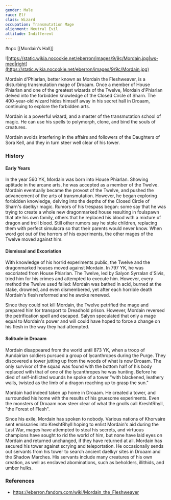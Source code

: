 ```yaml
---
gender: Male
race: Elf
class: Wizard
occupation: Transmutation Mage
alignment: Neutral Evil
attitude: Indifferent
---
```

 #npc [[Mordain’s Hall]]

![https://static.wikia.nocookie.net/eberron/images/9/9c/Mordain.jpg|ws-med|right](https://static.wikia.nocookie.net/eberron/images/9/9c/Mordain.jpg)

Mordain d'Phiarlan, better known as Mordain the Fleshweaver, is a disturbing transmutation mage of Droaam. Once a member of House Phiarlan and one of the greatest wizards of the Twelve, Mordain d'Phiarlan delved into the forbidden knowledge of the Closed Circle of Sharn. The 400-year-old wizard hides himself away in his secret hall in Droaam, continuing to explore the forbidden arts.

Mordain is a powerful wizard, and a master of the transmutation school of magic. He can use his spells to polymorph, clone, and bind the souls of creatures.

Mordain avoids interfering in the affairs and followers of the Daughters of Sora Kell, and they in turn steer well clear of his tower.

### History

#### Early Years

In the year 560 YK, Mordain was born into House Phiarlan. Showing aptitude in the arcane arts, he was accepted as a member of the Twelve. Mordain eventually became the provost of the Twelve, and pushed the advancement of the arts of transmutation. However, he began exploring forbidden knowledge, delving into the depths of the Closed Circle of Sharn's daelkyr magic. Rumors of his trespass began: some say that he was trying to create a whole new dragonmarked house resulting in foulspawn that ate his own family, others that he replaced his blood with a mixture of dragon and troll blood. Still other rumors say he stole children, replacing them with perfect simulacra so that their parents would never know. When word got out of the horrors of his experiments, the other mages of the Twelve moved against him.

#### Dismissal and Excoriation

With knowledge of his horrid experiments public, the Twelve and the dragonmarked houses moved against Mordain. In 797 YK, he was excoriated from House Phiarlan. The Twelve, led by Salyon Syrralan d'Sivis, tried him for his crimes and attempted to execute him. However, every method the Twelve used failed: Mordain was bathed in acid, burned at the stake, drowned, and even dismembered, yet after each horrible death Mordain's flesh reformed and he awoke renewed.

Since they could not kill Mordain, the Twelve petrified the mage and prepared him for transport to Dreadhold prison. However, Mordain reversed the petrification spell and escaped. Salyon speculated that only a mage equal to Mordain's power and will could have hoped to force a change on his flesh in the way they had attempted.

#### Solitude in Droaam

Mordain disappeared from the world until 873 YK, when a troop of Aundairian soldiers pursued a group of lycanthropes during the Purge. They discovered a tower jutting up from the woods of what is now Droaam. The only survivor of the squad was found with the bottom half of his body replaced with that of one of the lycanthropes he was hunting. Before he died of self-inflicted wounds he spoke of a tower "with blackened, leathery walls, twisted as the limb of a dragon reaching up to grasp the sun."

Mordain had indeed taken up home in Droaam. He created a tower, and surrounded his home with the results of his gruesome experiments. Even the monsters of Droaam now steer clear of what the gnolls call KreshtRhyll, "the Forest of Flesh".

Since his exile, Mordain has spoken to nobody. Various nations of Khorvaire sent emissaries into KreshtRhyll hoping to enlist Mordain's aid during the Last War, mages have attempted to steal his secrets, and virtuous champions have sought to rid the world of him, but none have laid eyes on Mordain and returned unchanged, if they have returned at all. Mordain has secured his tower against scrying and teleportation. He occasionally sends out servants from his tower to search ancient daelkyr sites in Droaam and the Shadow Marches. His servants include many creatures of his own creation, as well as enslaved abominations, such as beholders, illithids, and umber hulks.

### References

- https://eberron.fandom.com/wiki/Mordain_the_Fleshweaver
